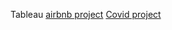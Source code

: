Tableau
[airbnb project](https://public.tableau.com/app/profile/missy.sackpraseuth4968/viz/AirBnB_full_project_17037281197500/Dashboard1)
[Covid project](https://public.tableau.com/app/profile/missy.sackpraseuth4968/viz/Covid_Project_17050254755120/Dashboard1)
